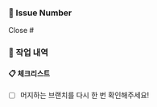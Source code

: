 ### 🔖  Issue Number

Close #
<!-- PR과 관련된 Issue를 자동으로 닫습니다. -->

### 📙 작업 내역

<!-- 구현 내용 및 작업 했던 내역을 적어주세요. -->
<!-- Issue의 Tasks 항목들을 그대로 적어주셔도 좋아요. -->

#### 📋 체크리스트

- [ ]  머지하는 브랜치를 다시 한 번 확인해주세요!
